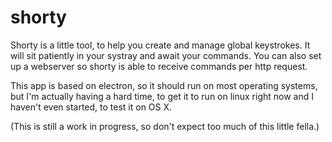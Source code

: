# shorty
Shorty is a little tool, to help you create and manage global keystrokes. It will sit patiently in your systray and await your commands. You can also set up a webserver so shorty is able to receive commands per http request.

This app is based on electron, so it should run on most operating systems, but I'm actually having a hard time, to get it to run on linux right now and I haven't even started, to test it on OS X.

(This is still a work in progress, so don't expect too much of this little fella.)
